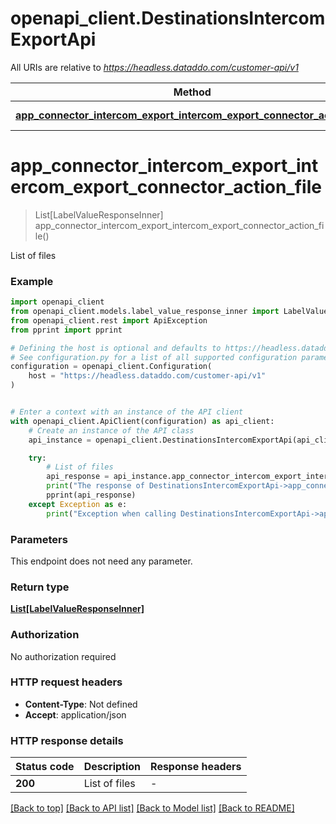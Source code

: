 # openapi_client.DestinationsIntercomExportApi

All URIs are relative to *https://headless.dataddo.com/customer-api/v1*

Method | HTTP request | Description
------------- | ------------- | -------------
[**app_connector_intercom_export_intercom_export_connector_action_file**](DestinationsIntercomExportApi.md#app_connector_intercom_export_intercom_export_connector_action_file) | **GET** /destinations/intercom_export/actions/file | List of files


# **app_connector_intercom_export_intercom_export_connector_action_file**
> List[LabelValueResponseInner] app_connector_intercom_export_intercom_export_connector_action_file()

List of files

### Example


```python
import openapi_client
from openapi_client.models.label_value_response_inner import LabelValueResponseInner
from openapi_client.rest import ApiException
from pprint import pprint

# Defining the host is optional and defaults to https://headless.dataddo.com/customer-api/v1
# See configuration.py for a list of all supported configuration parameters.
configuration = openapi_client.Configuration(
    host = "https://headless.dataddo.com/customer-api/v1"
)


# Enter a context with an instance of the API client
with openapi_client.ApiClient(configuration) as api_client:
    # Create an instance of the API class
    api_instance = openapi_client.DestinationsIntercomExportApi(api_client)

    try:
        # List of files
        api_response = api_instance.app_connector_intercom_export_intercom_export_connector_action_file()
        print("The response of DestinationsIntercomExportApi->app_connector_intercom_export_intercom_export_connector_action_file:\n")
        pprint(api_response)
    except Exception as e:
        print("Exception when calling DestinationsIntercomExportApi->app_connector_intercom_export_intercom_export_connector_action_file: %s\n" % e)
```



### Parameters

This endpoint does not need any parameter.

### Return type

[**List[LabelValueResponseInner]**](LabelValueResponseInner.md)

### Authorization

No authorization required

### HTTP request headers

 - **Content-Type**: Not defined
 - **Accept**: application/json

### HTTP response details

| Status code | Description | Response headers |
|-------------|-------------|------------------|
**200** | List of files |  -  |

[[Back to top]](#) [[Back to API list]](../README.md#documentation-for-api-endpoints) [[Back to Model list]](../README.md#documentation-for-models) [[Back to README]](../README.md)

